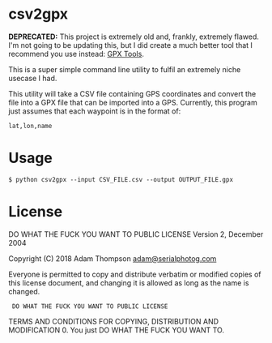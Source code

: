 # csv2gpx

**DEPRECATED:** This project is extremely old and, frankly, extremely flawed. I'm not going to be updating this, but I did create a much better tool that I recommend you use instead: [GPX Tools](https://github.com/serialphotog/GPX-Tools).

This is a super simple command line utility to fulfil an extremely niche usecase I had.

This utility will take a CSV file containing GPS coordinates and convert the file into a GPX file that can be imported into a GPS. Currently, this program just assumes that each waypoint is in the format of:
```
lat,lon,name
```

# Usage

```
$ python csv2gpx --input CSV_FILE.csv --output OUTPUT_FILE.gpx
```

# License

DO WHAT THE FUCK YOU WANT TO PUBLIC LICENSE Version 2, December 2004

Copyright (C) 2018 Adam Thompson adam@serialphotog.com

Everyone is permitted to copy and distribute verbatim or modified copies of this license document, and changing it is allowed as long as the name is changed.

```
 DO WHAT THE FUCK YOU WANT TO PUBLIC LICENSE
 ```

TERMS AND CONDITIONS FOR COPYING, DISTRIBUTION AND MODIFICATION
    0. You just DO WHAT THE FUCK YOU WANT TO.
